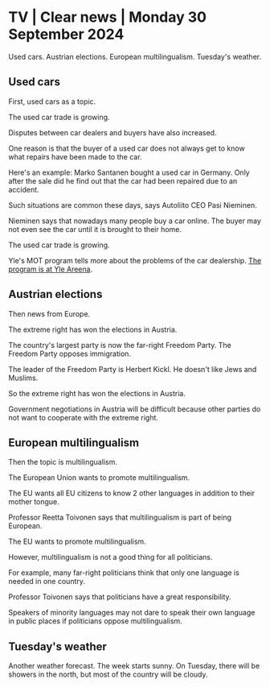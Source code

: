 # TV \| Clear news \| Monday 30 September 2024

Used cars. Austrian elections. European multilingualism. Tuesday's weather.

## Used cars

First, used cars as a topic.

The used car trade is growing.

Disputes between car dealers and buyers have also increased.

One reason is that the buyer of a used car does not always get to know what repairs have been made to the car.

Here's an example: Marko Santanen bought a used car in Germany. Only after the sale did he find out that the car had been repaired due to an accident.

Such situations are common these days, says Autoliito CEO Pasi Nieminen.

Nieminen says that nowadays many people buy a car online. The buyer may not even see the car until it is brought to their home.

The used car trade is growing.

Yle's MOT program tells more about the problems of the car dealership. [The program is at Yle Areena](https://areena.yle.fi/1-66871382).

## Austrian elections

Then news from Europe.

The extreme right has won the elections in Austria.

The country's largest party is now the far-right Freedom Party. The Freedom Party opposes immigration.

The leader of the Freedom Party is Herbert Kickl. He doesn't like Jews and Muslims.

So the extreme right has won the elections in Austria.

Government negotiations in Austria will be difficult because other parties do not want to cooperate with the extreme right.

## European multilingualism

Then the topic is multilingualism.

The European Union wants to promote multilingualism.

The EU wants all EU citizens to know 2 other languages in addition to their mother tongue.

Professor Reetta Toivonen says that multilingualism is part of being European.

The EU wants to promote multilingualism.

However, multilingualism is not a good thing for all politicians.

For example, many far-right politicians think that only one language is needed in one country.

Professor Toivonen says that politicians have a great responsibility.

Speakers of minority languages may not dare to speak their own language in public places if politicians oppose multilingualism.

## Tuesday's weather

Another weather forecast. The week starts sunny. On Tuesday, there will be showers in the north, but most of the country will be cloudy.

